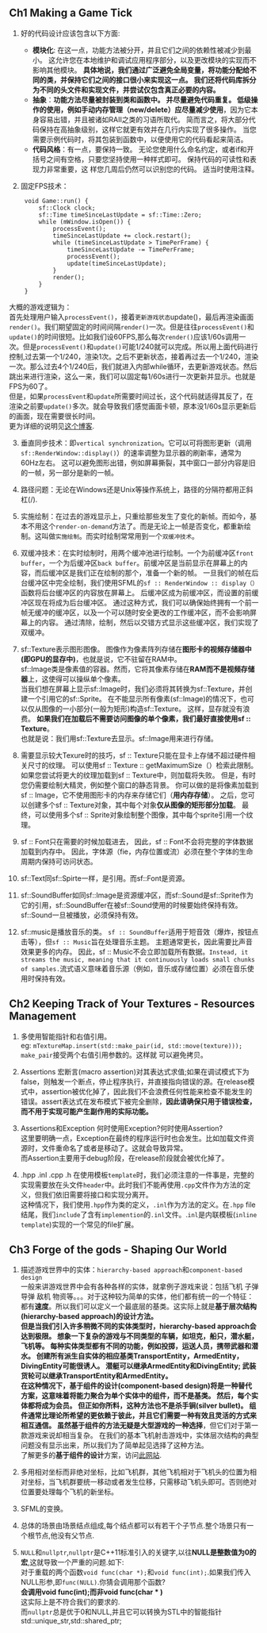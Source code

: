 ## Ch1 Making a Game Tick
1. 好的代码设计应该包含以下方面:
	- **模块化**: 在这一点，功能方法被分开，并且它们之间的依赖性被减少到最小。 这允许您在本地维护和调试应用程序部分，以及更改模块的实现而不影响其他模块。 **具体地说，我们通过广泛避免全局变量，将功能分配给不同的类，并保持它们之间的接口很小来实现这一点。 我们还将代码库拆分为不同的头文件和实现文件，并尝试仅包含真正必要的内容。**
	- **抽象**：**功能方法尽量被封装到类和函数中。 并尽量避免代码重复。 低级操作的使用，例如手动内存管理（new/delete）应尽量减少使用**，因为它本身容易出错，并且被诸如RAII之类的习语所取代。 简而言之，将大部分代码保持在高抽象级别，这样它就更有效并在几行内实现了很多操作。 当您需要示例代码时，将其包装到函数中，以便使用它的代码看起来简洁。
	- **代码风格**：有一点，要保持一致。 无论您使用什么命名约定，或者if和开括号之间有空格，只要您坚持使用一种样式即可。 保持代码的可读性和表现力非常重要，这 样您几周后仍然可以识别您的代码。 适当时使用注释。   

2. 固定FPS技术：  
   
		void Game::run() {
			sf::Clock clock;
			sf::Time timeSinceLastUpdate = sf::Time::Zero;
			while (mWindow.isOpen()) {
				processEvent();
				timeSinceLastUpdate += clock.restart();
				while (timeSinceLastUpdate > TimePerFrame) {
					timeSinceLastUpdate -= TimePerFrame;
					processEvent();
					update(timeSinceLastUpdate);
				}
				render();
			}
		}
大概的游戏逻辑为：   
首先处理用户输入```processEvent()```，接着```更新游戏状态```update()，最后再渲染画面```render()```。我们期望固定的时间间隔```render()```一次。但是往往```processEvent()```和```update()```的时间很短。比如我们设60FPS,那么每次```render()```应该1/60s调用一次。但是```processEvent()```和```update()```可能1/240就可以完成。所以用上面代码进行控制,过去第一个1/240，渲染1次。之后不更新状态，接着再过去一个1/240，渲染一次。那么过去4个1/240后，我们就进入内部while循环，去更新游戏状态。然后跳出来进行渲染，这么一来，我们可以固定每1/60s进行一次更新并显示。也就是FPS为60了。   
但是，如果```processEvent```和```update```所需要时间过长，这个代码就适得其反了，在渲染之前要```update()```多次。就会导致我们感觉画面卡顿，原本没1/60s显示更新后的画面，现在需要很长时间。   
更为详细的说明见[这个博客](http://gafferongames.com/game-physics/fix-your-timestep).

3. 垂直同步技术：即```vertical synchronization```。它可以可将图形更新（调用```sf::RenderWindow::display()```）的速率调整为显示器的刷新率，通常为60Hz左右。 这可以避免图形出错，例如屏幕撕裂，其中窗口一部分内容是旧的一帧，另一部分是新的一帧。 

4. 路径问题：无论在Windows还是Unix等操作系统上，路径的分隔符都用正斜杠(/).

5. 实施绘制：在过去的游戏显示上，只重绘那些发生了变化的新帧。而如今，基本不用这个```render-on-demand```方法了。而是无论上一帧是否变化，都重新绘制。这叫做```实施绘制```。而实时绘制常常用到一个```双缓冲技术```。

6. 双缓冲技术：在实时绘制时，用两个缓冲池进行绘制。一个为前缓冲区```front buffer```，一个为后缓冲区```back buffer```。前缓冲区是当前显示在屏幕上的内容，而后缓冲区是我们正在绘制的那个，准备一个新的帧。 一旦我们的帧在后台缓冲区中完全绘制，我们使用SFML的```sf :: RenderWindow :: display（）```函数将后台缓冲区的内容放在屏幕上。 后缓冲区成为前缓冲区，而设置的前缓冲区现在将成为后台缓冲区。 通过这种方式，我们可以确保始终拥有一个前一帧无缓冲的缓冲区，以及一个可以随时安全更改的工作缓冲区，而不会影响屏幕上的内容。 通过清除，绘制，然后以交错方式显示这些缓冲区，我们实现了双缓冲。  

7. sf::Texture表示图形图像。 图像作为像素阵列存储在**图形卡的视频存储器中(即GPU的显存中)**，也就是说，它不驻留在RAM中。   
sf::Image类是像素值的容器。然而，它将其像素存储在**RAM而不是视频存储器**上，这使得可以操纵单个像素。                                                                
当我们想在屏幕上显示sf::Image时，我们必须将其转换为sf::Texture，并创建一个引用它的sf::Sprite。 在不能显示所有像素(sf::Image)的情况下，也可以仅从图像的一小部分(一般为矩形)构造sf::Texture。 这样，显存就没有浪费。 **如果我们在加载后不需要访问图像的单个像素，我们最好直接使用sf :: Texture**。   
也就是说：我们用sf::Texture去显示。sf::Image用来进行存储。

8. 需要显示较大Texure时的技巧，sf :: Texture只能在显卡上存储不超过硬件相关尺寸的纹理。 可以使用sf :: Texture :: getMaximumSize（）检索此限制。 如果您尝试将更大的纹理加载到sf :: Texture中，则加载将失败。 但是，有时您仍需要绘制大精灵，例如整个窗口的静态背景。 你可以做的是将像素加载到sf :: Image，它不使用图形卡的内存来存储它们（**用内存存储**）。 之后，您可以创建多个sf :: Texture对象，其中每个对象**仅从图像的矩形部分加载**。 最终，可以使用多个sf :: Sprite对象绘制整个图像，其中每个sprite引用一个纹理。

9. sf :: Font只在需要的时候加载进去， 因此，sf :: Font不会将完整的字体数据加载到内存中。 因此，字体源（fie，内存位置或流）必须在整个字体的生命周期内保持可访问状态。 

10. sf::Text同sf::Spirte一样，是引用。而sf::Font是资源。   

11. sf::SoundBuffer如同sf::Image是资源缓冲区，而sf::Sound是sf::Sprite作为它的引用，sf::SoundBuffer在被sf::Sound使用的时候要始终保持有效。sf::Sound一旦被播放，必须保持有效。  

12. sf::music是播放音乐的类。 ```sf :: SoundBuffer```适用于短音效（爆炸，按钮点击等），但```sf :: Music```旨在处理音乐主题。 主题通常更长，因此需要比声音效果更多的内存。 因此，sf :: Music不会立即加载所有数据。```Instead, it streams the music, meaning that it continuously loads small chunks of samples.```流式语义意味着音乐源（例如，音乐或存储位置）必须在音乐使用时保持有效。  


## Ch2 Keeping Track of Your Textures - Resources Management  
1. 多使用智能指针和右值引用。    
eg:  ```mTextureMap.insert(std::make_pair(id, std::move(texture)));``` ```make_pair```接受两个右值引用参数的。这样就 可以避免拷贝。

2. Assertions
宏断言(macro assertion)对其表达式求值;如果在调试模式下为false，则触发一个断点，停止程序执行，并直接指向错误的源。在release模式中，assertion被优化掉了，因此我们不会浪费任何性能来检查不能发生的错误。assert表达式在发布模式下被完全删除，**因此请确保只用于错误检查，而不用于实现可能产生副作用的实际功能。**
  
3. Assertions和Exception 
何时使用Exception?何时使用Assertion?        
这里要明确一点，Exception在最终的程序运行时也会发生。比如加载文件资源时，文件重命名了或者是移动了。这就会导致异常。    
而Assertion主要用于debug阶段，在release阶段就会被优化掉了。

4. .hpp .inl .cpp .h
在使用模板```template```时，我们必须注意的一件事是，完整的实现需要放在头文件```header```中。此时我们不能再使用```.cpp```文件作为方法的定义，但我们依旧需要将接口和实现分离开。   
这种情况下，我们使用```.hpp```作为类的定义，```.inl```作为方法的定义。在```.hpp``` file结尾，我们```include```了含有```implemention```的```.inl```文件。.```inl```是内联模板(```inline template```)实现的一个常见的file扩展。    

## Ch3 Forge of the gods - Shaping Our World
1. 描述游戏世界中的实体：```hierarchy-based approach```和```component-based design```   
一般来讲游戏世界中会有各种各样的实体，就拿例子游戏来说：包括飞机 子弹 导弹 敌机 物资等。。。对于这种较为简单的实体，他们都有统一的一个特征：都有**速度**。所以我们可以定义一个最底层的基类。这实际上就是**基于层次结构(hierarchy-based approach)**的设计方法。    
但是当我们引入许多稍微不同的实体类型时，**hierarchy-based approach**会达到极限。 想象一下复杂的游戏与不同类型的车辆，如坦克，船只，潜水艇，飞机等。 每种实体类型都有不同的功能，例如投掷，运送人员，携带武器和潜水。 创建所有派生自实体的相应基类TransportEntity，ArmedEntity，DivingEntity可能很诱人。 潜艇可以继承ArmedEntity和DivingEntity; 武装货轮可以继承TransportEntity和ArmedEntity。     
在这种情况下，**基于组件的设计(component-based design)**将是一种替代方案，这意味着将能力聚合为单个实体中的组件，而不是基类。 然后，每个实体都将成为会员。 但正如你所料，这种方法也不是**杀手锏(silver bullet)**。 组件通常比理论所希望的更依赖于彼此，并且它们需要一种有效且灵活的方式来相互通信。 虽然**基于组件的方法无疑是大型游戏的一种选择**，但它们对于第一款游戏来说却相当复杂。 在我们的基本飞机射击游戏中，实体层次结构的典型问题没有显示出来，所以我们为了简单起见选择了这种方法。       
了解更多的**基于组件的设计**方案，访问[此网站](!http://stefan.boxbox.org/game-development-design.).  

2. 多用相对坐标而非绝对坐标，比如飞机群，其他飞机相对于飞机头的位置为相对坐标，当飞机群要统一移动或者发生位移，只需移动飞机头即可。否则绝对位置要处理每个飞机的新坐标。  

3. SFML的变换。 

4. 总体的场景由场景结点组成,每个结点都可以有若干个子节点.整个场景只有一个根节点,他没有父节点.  

5. ```NULL```和```nullptr```,```nullptr```是C++11标准引入的关键字,以往**NULL是整数值为0的宏**,这就导致一个严重的问题.如下:   
对于重载的两个函数```void func(char *);```和```void func(int);```.如果我们传入NULL形参,即```func(NULL)```.你猜会调用那个函数?   
**会调用void func(int);而非void func(char * )**   
这实际上是不符合我们的要求的.    
而```nullptr```总是优于0和NULL,并且它可以转换为STL中的智能指针std::unique_str,std::shared_ptr;